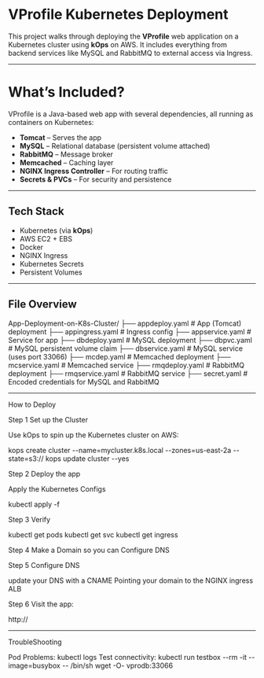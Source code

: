 #  VProfile Kubernetes Deployment

This project walks through deploying the **VProfile** web application on a Kubernetes cluster using **kOps** on AWS. It includes everything from backend services like MySQL and RabbitMQ to external access via Ingress.


---

#  What’s Included?

VProfile is a Java-based web app with several dependencies, all running as containers on Kubernetes:

- **Tomcat** – Serves the app
- **MySQL** – Relational database (persistent volume attached)
- **RabbitMQ** – Message broker
- **Memcached** – Caching layer
- **NGINX Ingress Controller** – For routing traffic
- **Secrets & PVCs** – For security and persistence

---

##  Tech Stack

- Kubernetes (via **kOps**)
- AWS EC2 + EBS
- Docker
- NGINX Ingress
- Kubernetes Secrets
- Persistent Volumes

---

##  File Overview

App-Deployment-on-K8s-Cluster/
├── appdeploy.yaml         # App (Tomcat) deployment
├── appingress.yaml        # Ingress config
├── appservice.yaml        # Service for app
├── dbdeploy.yaml          # MySQL deployment
├── dbpvc.yaml             # MySQL persistent volume claim
├── dbservice.yaml         # MySQL service (uses port 33066)
├── mcdep.yaml             # Memcached deployment
├── mcservice.yaml         # Memcached service
├── rmqdeploy.yaml         # RabbitMQ deployment
├── rmqservice.yaml        # RabbitMQ service
├── secret.yaml            # Encoded credentials for MySQL and RabbitMQ

---

How to Deploy

Step 1 
Set up the Cluster

Use kOps to spin up the Kubernetes cluster on AWS:

kops create cluster --name=mycluster.k8s.local --zones=us-east-2a --state=s3://<your-s3-bucket>
kops update cluster --yes

Step 2 
Deploy the app 

Apply the Kubernetes Configs

kubectl apply -f 

Step 3 
Verify

kubectl get pods
kubectl get svc 
kubectl get ingress

Step 4
Make a Domain so you can Configure DNS 

Step 5
Configure DNS 

update your DNS with a CNAME Pointing your domain to the NGINX ingress ALB

Step 6 
Visit the app: 

http://<yourdomain>

---

TroubleShooting

Pod Problems: kubectl logs <pod-name>
Test connectivity: kubectl run testbox --rm -it --image=busybox -- /bin/sh
wget -O- vprodb:33066






